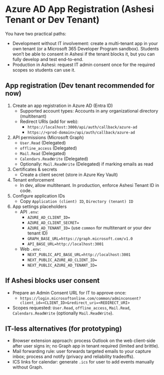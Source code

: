 # Azure AD App Registration (Ashesi Tenant or Dev Tenant)

You have two practical paths:

- Development without IT involvement: create a multi-tenant app in your own tenant (or a Microsoft 365 Developer Program sandbox). Students won’t be able to consent in Ashesi if the tenant blocks it, but you can fully develop and test end-to-end.
- Production in Ashesi: request IT admin consent once for the required scopes so students can use it.

## App registration (Dev tenant recommended for now)

1. Create an app registration in Azure AD (Entra ID)
   - Supported account types: Accounts in any organizational directory (multitenant)
   - Redirect URIs (add for web):
     - `https://localhost:3000/api/auth/callback/azure-ad`
     - `https://<prod-domain>/api/auth/callback/azure-ad`
2. API permissions (Microsoft Graph)
   - `User.Read` (Delegated)
   - `offline_access` (Delegated)
   - `Mail.Read` (Delegated)
   - `Calendars.ReadWrite` (Delegated)
   - Optionally: `Mail.ReadWrite` (Delegated) if marking emails as read
3. Certificates & secrets
   - Create a client secret (store in Azure Key Vault)
4. Tenant enforcement
   - In dev, allow multitenant. In production, enforce Ashesi Tenant ID in code.
5. Configure application IDs
   - Copy `Application (client) ID`, `Directory (tenant) ID`
6. App settings placeholders
   - API `.env`:
     - `AZURE_AD_CLIENT_ID=`
     - `AZURE_AD_CLIENT_SECRET=`
     - `AZURE_AD_TENANT_ID=` (use `common` for multitenant or your dev tenant ID)
     - `GRAPH_BASE_URL=https://graph.microsoft.com/v1.0`
     - `API_BASE_URL=http://localhost:3001`
   - Web `.env`:
     - `NEXT_PUBLIC_API_BASE_URL=http://localhost:3001`
     - `NEXT_PUBLIC_AZURE_AD_CLIENT_ID=`
     - `NEXT_PUBLIC_AZURE_AD_TENANT_ID=`

## If Ashesi blocks user consent

- Prepare an Admin Consent URL for IT to approve once:
  - `https://login.microsoftonline.com/common/adminconsent?client_id=<CLIENT_ID>&redirect_uri=<REDIRECT_URI>`
- Scopes requested: `User.Read`, `offline_access`, `Mail.Read`, `Calendars.ReadWrite` (optionally `Mail.ReadWrite`).

## IT-less alternatives (for prototyping)

- Browser extension approach: process Outlook on the web client-side after user signs in; no Graph app in tenant required (limited and brittle).
- Mail forwarding rule: user forwards targeted emails to your capture inbox; process and notify (privacy and reliability tradeoffs).
- ICS links for calendar: generate `.ics` for user to add events manually without Graph.
